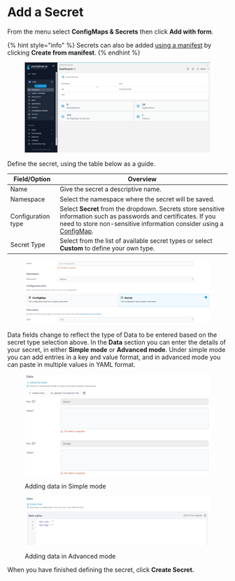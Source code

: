# Add a Secret

From the menu select **ConfigMaps & Secrets** then click **Add with form**.&#x20;

{% hint style="info" %}
Secrets can also be added [using a manifest](../applications/manifest.md) by clicking **Create from manifest**.
{% endhint %}

<figure><img src="../../../.gitbook/assets/Recording 2022-10-16 at 23.39.55.gif" alt=""><figcaption></figcaption></figure>

Define the secret, using the table below as a guide.

| Field/Option       | Overview                                                                                                                                                                                          |
| ------------------ | ------------------------------------------------------------------------------------------------------------------------------------------------------------------------------------------------- |
| Name               | Give the secret a descriptive name.                                                                                                                                                               |
| Namespace          | Select the namespace where the secret will be saved.                                                                                                                                              |
| Configuration type | Select **Secret** from the dropdown. Secrets store sensitive information such as passwords and certificates. If you need to store non-sensitive information consider using a [ConfigMap](add.md). |
| Secret Type        | Select from the list of available secret types or select **Custom** to define your own type.                                                                                                      |

<figure><img src="../../../.gitbook/assets/2.16-k8s-secret-add.png" alt=""><figcaption></figcaption></figure>

Data fields change to reflect the type of Data to be entered based on the secret type selection above. In the **Data** section you can enter the details of your secret, in either **Simple mode** or **Advanced mode**. Under simple mode you can add entries in a key and value format, and in advanced mode you can paste in multiple values in YAML format.

<figure><img src="../../../.gitbook/assets/2.16-k8s-secret-data.png" alt=""><figcaption><p>Adding data in Simple mode</p></figcaption></figure>

<figure><img src="../../../.gitbook/assets/2.16-k8s-secret-data-adv.png" alt=""><figcaption><p>Adding data in Advanced mode</p></figcaption></figure>

When you have finished defining the secret, click **Create Secret.**
